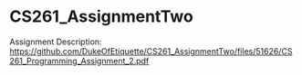 # CS261_AssignmentTwo

Assignment Description: https://github.com/DukeOfEtiquette/CS261_AssignmentTwo/files/51626/CS261_Programming_Assignment_2.pdf
